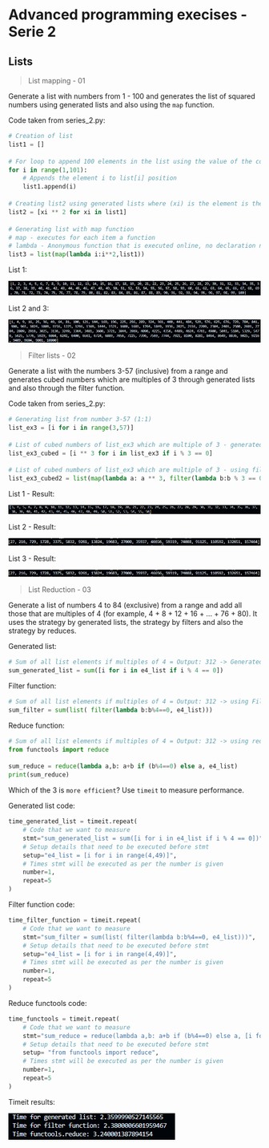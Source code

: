 # Advanced programming execises - Serie 2

## Lists

> List mapping - 01

Generate a list with numbers from 1 - 100 and generates the list of squared numbers using generated lists and also using the `map` function.

Code taken from series_2.py:

```py
# Creation of list
list1 = []

# For loop to append 100 elements in the list using the value of the counter as cell value
for i in range(1,101):
    # Appends the element i to list[i] position
    list1.append(i)

# Creating list2 using generated lists where (xi) is the element is the element contained inside list1
list2 = [xi ** 2 for xi in list1]

# Generating list with map function
# map - executes for each item a function 
# lambda - Anonymous function that is executed online, no declaration needed
list3 = list(map(lambda i:i**2,list1))
```

List 1:

![list1](images/Excercise1_list1.png)

List 2 and 3:

![list23](images/Excercise1_list23.png)

> Filter lists - 02

Generate a list with the numbers 3-57 (inclusive) from a range and generates cubed numbers which are multiples of 3 through generated lists and also through the filter function.

Code taken from series_2.py:

```py
# Generating list from number 3-57 (1:1)
list_ex3 = [i for i in range(3,57)]

# List of cubed numbers of list_ex3 which are multiple of 3 - generated lists
list_ex3_cubed = [i ** 3 for i in list_ex3 if i % 3 == 0]

# List of cubed numbers of list_ex3 which are multiple of 3 - using filter function
list_ex3_cubed2 = list(map(lambda a: a ** 3, filter(lambda b:b % 3 == 0, list_ex3)))
```

List 1 - Result:

![List1Ex2](images/Excercise2_list1.png)

List 2 - Result:

![List2Ex2](images/Excercise2_list2.png)

List 3 - Result:

![List3Ex2](images/Excercise2_list2.png)

> List Reduction - 03

Generate a list of numbers 4 to 84 (exclusive) from a range and add all those that are multiples of 4 (for example, 4 + 8 + 12 + 16 + ... + 76 + 80). It uses the strategy by generated lists, the strategy by filters and also the strategy by reduces.

Generated list:

```py
# Sum of all list elements if multiples of 4 = Output: 312 -> Generated lists
sum_generated_list = sum([i for i in e4_list if i % 4 == 0])
```

Filter function: 

```py
# Sum of all list elements if multiples of 4 = Output: 312 -> using Filter function
sum_filter = sum(list( filter(lambda b:b%4==0, e4_list)))
```

Reduce function:
```py
# Sum of all list elements if multiples of 4 = Output: 312 -> using reduce
from functools import reduce

sum_reduce = reduce(lambda a,b: a+b if (b%4==0) else a, e4_list)
print(sum_reduce)
```

Which of the 3 is `more efficient`? Use `timeit` to measure performance.

Generated list code:
```py
time_generated_list = timeit.repeat(
    # Code that we want to measure
    stmt="sum_generated_list = sum([i for i in e4_list if i % 4 == 0])",
    # Setup details that need to be executed before stmt
    setup="e4_list = [i for i in range(4,49)]",
    # Times stmt will be executed as per the number is given
    number=1,
    repeat=5
)
```
Filter function code:
```py
time_filter_function = timeit.repeat(
    # Code that we want to measure
    stmt="sum_filter = sum(list( filter(lambda b:b%4==0, e4_list)))",
    # Setup details that need to be executed before stmt
    setup="e4_list = [i for i in range(4,49)]",
    # Times stmt will be executed as per the number is given
    number=1,
    repeat=5
)
```

Reduce functools code:

```py
time_functools = timeit.repeat(
    # Code that we want to measure
    stmt="sum_reduce = reduce(lambda a,b: a+b if (b%4==0) else a, [i for i in range(4,49)])",
    # Setup details that need to be executed before stmt
    setup= "from functools import reduce",
    # Times stmt will be executed as per the number is given
    number=1,
    repeat=5
)
```

Timeit results:

![timeit](images/Excercise3_timeit.png)